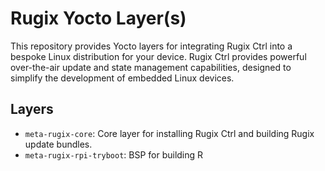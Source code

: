 # Rugix Yocto Layer(s)

This repository provides Yocto layers for integrating Rugix Ctrl into a bespoke Linux distribution for your device.
Rugix Ctrl provides powerful over-the-air update and state management capabilities, designed to simplify the development of embedded Linux devices.

## Layers

- `meta-rugix-core`: Core layer for installing Rugix Ctrl and building Rugix update bundles.
- `meta-rugix-rpi-tryboot`: BSP for building R